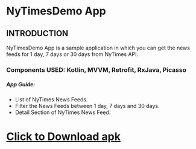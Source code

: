 # NyTimesDemo App

## INTRODUCTION

NyTimesDemo App is a sample application in which you can get the news feeds for 1 day, 7 days or 30 days from NyTimes API.

### Components USED: Kotlin, MVVM, Retrofit, RxJava, Picasso

##### App Guide:

- List of NyTimes News Feeds.
- Filter the News Feeds between 1 day, 7 days and 30 days.
- Detail Section of NyTimes News Feed.

# <a href="https://github.com/008AjayRawat/NyTimeDemo/blob/master/apk/app-debug.apk" download>Click to Download apk</a>
